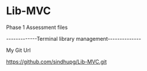 # Lib-MVC
Phase 1 Assessment files

-------------Terminal library management--------------
 
My Git Url 

https://github.com/sindhupg/Lib-MVC.git
